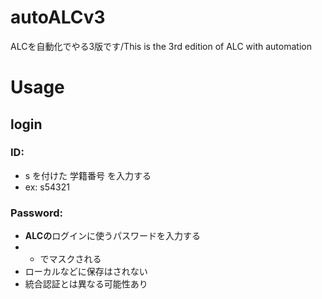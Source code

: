 # autoALCv3
ALCを自動化でやる3版です/This is the 3rd edition of ALC with automation

# Usage
## login
### ID:
* s を付けた 学籍番号 を入力する
* ex: s54321
### Password:
* **ALCの**ログインに使うパスワードを入力する
* * でマスクされる
* ローカルなどに保存はされない
* 統合認証とは異なる可能性あり
